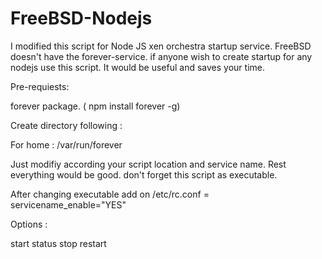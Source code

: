 # FreeBSD-Nodejs 

I modified this script for Node JS xen orchestra startup service. FreeBSD doesn't have the forever-service. if anyone wish to create startup for any nodejs use this script. It would be useful and saves your time.


Pre-requiests:

forever package.  ( npm install forever -g) 


Create directory following :

For home :  /var/run/forever

Just modifiy according your script location and service name. Rest everything would be good. don't forget this script as executable.

After changing executable add on  /etc/rc.conf  =  servicename_enable="YES"

Options :

start
status
stop
restart
